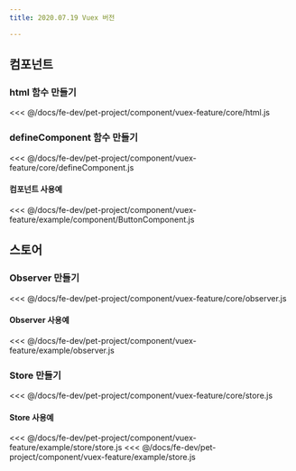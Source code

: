 ```yaml
---
title: 2020.07.19 Vuex 버전

---
```

## 컴포넌트
### html 함수 만들기

<<< @/docs/fe-dev/pet-project/component/vuex-feature/core/html.js

### defineComponent 함수 만들기

<<< @/docs/fe-dev/pet-project/component/vuex-feature/core/defineComponent.js

#### 컴포넌트 사용예

<<< @/docs/fe-dev/pet-project/component/vuex-feature/example/component/ButtonComponent.js

## 스토어
### Observer 만들기
<<< @/docs/fe-dev/pet-project/component/vuex-feature/core/observer.js

#### Observer 사용예
<<< @/docs/fe-dev/pet-project/component/vuex-feature/example/observer.js

### Store 만들기

<<< @/docs/fe-dev/pet-project/component/vuex-feature/core/store.js

#### Store 사용예
<<< @/docs/fe-dev/pet-project/component/vuex-feature/example/store/store.js
<<< @/docs/fe-dev/pet-project/component/vuex-feature/example/store.js

